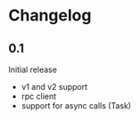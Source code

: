 # Changelog

## 0.1
Initial release

- v1 and v2 support
- rpc client 
- support for async calls (Task)